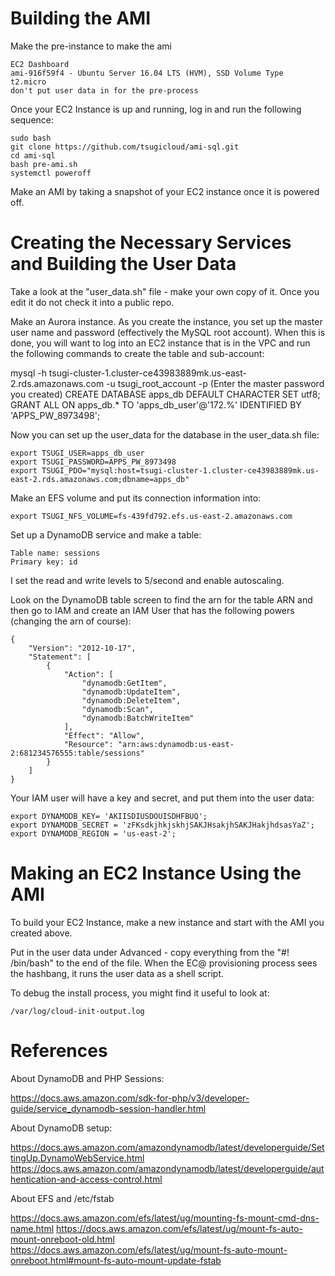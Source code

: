 
Building the AMI
================

Make the pre-instance to make the ami

    EC2 Dashboard
    ami-916f59f4 - Ubuntu Server 16.04 LTS (HVM), SSD Volume Type
    t2.micro
    don't put user data in for the pre-process

Once your EC2 Instance is up and running, log in and run the following sequence:

    sudo bash
    git clone https://github.com/tsugicloud/ami-sql.git
    cd ami-sql
    bash pre-ami.sh
    systemctl poweroff

Make an AMI by taking a snapshot of your EC2 instance once it is powered off.

Creating the Necessary Services and Building the User Data
==========================================================

Take a look at the "user_data.sh" file - make your own copy of it.  Once you edit it
do not check it into a public repo.

Make an Aurora instance.  As you create the instance, you set up the master user name and password (effectively the
MySQL root account). When this is done, you will want to log into an EC2 instance that is in the VPC
and run the following commands to create the table and sub-account:

   mysql -h tsugi-cluster-1.cluster-ce43983889mk.us-east-2.rds.amazonaws.com -u tsugi_root_account -p
   (Enter the master password you created)
   CREATE DATABASE apps_db DEFAULT CHARACTER SET utf8;
   GRANT ALL ON apps_db.* TO 'apps_db_user'@'172.%' IDENTIFIED BY 'APPS_PW_8973498';

Now you can set up the user_data for the database in the user_data.sh file:

    export TSUGI_USER=apps_db_user
    export TSUGI_PASSWORD=APPS_PW_8973498
    export TSUGI_PDO="mysql:host=tsugi-cluster-1.cluster-ce43983889mk.us-east-2.rds.amazonaws.com;dbname=apps_db"

Make an EFS volume and put its connection information into:

    export TSUGI_NFS_VOLUME=fs-439fd792.efs.us-east-2.amazonaws.com

Set up a DynamoDB service and make a table:

    Table name: sessions
    Primary key: id

I set the read and write levels to 5/second and enable autoscaling.

Look on the DynamoDB table screen to find the arn for the table ARN and then go to IAM and create
an IAM User that has the following powers (changing the arn of course):

    {
        "Version": "2012-10-17",
        "Statement": [
            {
                "Action": [
                    "dynamodb:GetItem",
                    "dynamodb:UpdateItem",
                    "dynamodb:DeleteItem",
                    "dynamodb:Scan",
                    "dynamodb:BatchWriteItem"
                ],
                "Effect": "Allow",
                "Resource": "arn:aws:dynamodb:us-east-2:681234576555:table/sessions"
            }
        ]
    }

Your IAM user will have a key and secret, and put them into the user data:

    export DYNAMODB_KEY= 'AKIISDIUSDOUISDHFBUQ';
    export DYNAMODB_SECRET = 'zFKsdkjhkjskhjSAKJHsakjhSAKJHakjhdsasYaZ';
    export DYNAMODB_REGION = 'us-east-2';

Making an EC2 Instance Using the AMI
====================================

To build your EC2 Instance, make a new instance and start with the AMI you created above.

Put in the user data under Advanced - copy everything from the "#! /bin/bash" to the end of the file.
When the EC@ provisioning process sees the hashbang, it runs the user data as a shell script.

To debug the install process, you might find it useful to look at:

    /var/log/cloud-init-output.log

References
==========

About DynamoDB and PHP Sessions:

https://docs.aws.amazon.com/sdk-for-php/v3/developer-guide/service_dynamodb-session-handler.html

About DynamoDB setup:

https://docs.aws.amazon.com/amazondynamodb/latest/developerguide/SettingUp.DynamoWebService.html
https://docs.aws.amazon.com/amazondynamodb/latest/developerguide/authentication-and-access-control.html


About EFS and /etc/fstab

https://docs.aws.amazon.com/efs/latest/ug/mounting-fs-mount-cmd-dns-name.html
https://docs.aws.amazon.com/efs/latest/ug/mount-fs-auto-mount-onreboot-old.html
https://docs.aws.amazon.com/efs/latest/ug/mount-fs-auto-mount-onreboot.html#mount-fs-auto-mount-update-fstab

